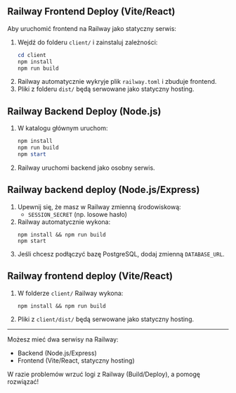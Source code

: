 ## Railway Frontend Deploy (Vite/React)

Aby uruchomić frontend na Railway jako statyczny serwis:

1. Wejdź do folderu `client/` i zainstaluj zależności:
   ```powershell
   cd client
   npm install
   npm run build
   ```
2. Railway automatycznie wykryje plik `railway.toml` i zbuduje frontend.
3. Pliki z folderu `dist/` będą serwowane jako statyczny hosting.

## Railway Backend Deploy (Node.js)

1. W katalogu głównym uruchom:
   ```powershell
   npm install
   npm run build
   npm start
   ```
2. Railway uruchomi backend jako osobny serwis.

## Railway backend deploy (Node.js/Express)

1. Upewnij się, że masz w Railway zmienną środowiskową:
   - `SESSION_SECRET` (np. losowe hasło)
2. Railway automatycznie wykona:
   ```
   npm install && npm run build
   npm start
   ```
3. Jeśli chcesz podłączyć bazę PostgreSQL, dodaj zmienną `DATABASE_URL`.

## Railway frontend deploy (Vite/React)

1. W folderze `client/` Railway wykona:
   ```
   npm install && npm run build
   ```
2. Pliki z `client/dist/` będą serwowane jako statyczny hosting.

---

Możesz mieć dwa serwisy na Railway:
- Backend (Node.js/Express)
- Frontend (Vite/React, statyczny hosting)

W razie problemów wrzuć logi z Railway (Build/Deploy), a pomogę rozwiązać!
